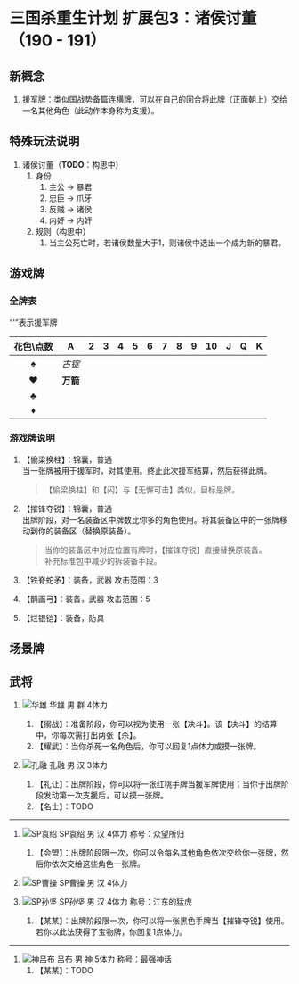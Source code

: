 # 三国杀重生计划 扩展包3：诸侯讨董（190 - 191）

## 新概念

1. 援军牌：类似国战势备篇连横牌，可以在自己的回合将此牌（正面朝上）交给一名其他角色（此动作本身称为支援）。

## 特殊玩法说明

1. 诸侯讨董（**TODO**：构思中）
   1. 身份
      1. 主公 -> 暴君
      2. 忠臣 -> 爪牙
      3. 反贼 -> 诸侯
      4. 内奸 -> 内奸
   2. 规则（构思中）
      1. 当主公死亡时，若诸侯数量大于1，则诸侯中选出一个成为新的暴君。

## 游戏牌

### 全牌表

“'”表示援军牌

| 花色\点数  |    A     |   2   |   3   |   4   |   5   |   6   |   7   |   8   |   9   |  10   |   J   |   Q   |   K   |
| :-------: | :------: | :---: | :---: | :---: | :---: | :---: | :---: | :---: | :---: | :---: | :---: | :---: | :---: |
|     ♠     |  *古锭*  |       |       |       |       |       |       |       |       |       |       |       |       |
|     ♥     | **万箭** |       |       |       |       |       |       |       |       |       |       |       |       |
|     ♣     |          |       |       |       |       |       |       |       |       |       |       |       |       |
|     ♦     |          |       |       |       |       |       |       |       |       |       |       |       |       |

### 游戏牌说明

1. 【偷梁换柱】：锦囊，普通  
   当一张牌被用于援军时，对其使用。终止此次援军结算，然后获得此牌。

   > 【偷梁换柱】和【闪】与【无懈可击】类似，目标是牌。
2. 【摧锋夺锐】：锦囊，普通  
   出牌阶段，对一名装备区中牌数比你多的角色使用。将其装备区中的一张牌移动到你的装备区（替换原装备）。

   > 当你的装备区中对应位置有牌时，【摧锋夺锐】直接替换原装备。  
   > 补充标准包中减少的拆装备手段。
3. 【铁脊蛇矛】：装备，武器 攻击范围：3
4. 【鹊画弓】：装备，武器 攻击范围：5
5. 【烂银铠】：装备，防具

## 场景牌

## 武将

1. ![华雄](./assets/images/heroes/华雄.jpg) 华雄 男 群 4体力
   1. 【搦战】：准备阶段，你可以视为使用一张【决斗】。该【决斗】的结算中，你每次需打出两张【杀】。
   2. 【耀武】：当你杀死一名角色后，你可以回复1点体力或摸一张牌。

2. ![孔融](./assets/images/heroes/孔融.jpg) 孔融 男 汉 3体力
   1. 【礼让】：出牌阶段，你可以将一张红桃手牌当援军牌使用；当你于出牌阶段发动第一次支援后，可以摸一张牌。
   2. 【名士】：TODO

----

1. ![SP袁绍](./assets/images/heroes/SP袁绍.jpg) SP袁绍 男 汉 4体力 称号：众望所归
   1. 【会盟】：出牌阶段限一次，你可以令每名其他角色依次交给你一张牌，然后你依次交给这些角色一张牌。

2. ![SP曹操](./assets/images/heroes/SP曹操.jpg) SP曹操 男 汉 4体力
3. ![SP孙坚](./assets/images/heroes/SP孙坚.jpg) SP孙坚 男 汉 4体力 称号：江东的猛虎
   1. 【某某】：出牌阶段限一次，你可以将一张黑色手牌当【摧锋夺锐】使用。若你以此法获得了宝物牌，你回复1点体力。

----

1. ![神吕布](./assets/images/heroes/神吕布.jpg) 吕布 男 神 5体力 称号：最强神话  
   1. 【某某】：TODO
